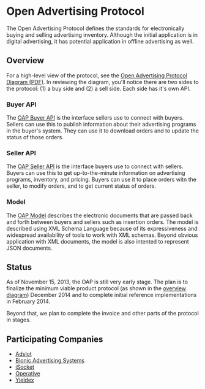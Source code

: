 Open Advertising Protocol
=======================

The Open Advertising Protocol defines the standards for electronically buying and selling advertising inventory.
Although the initial application is in digital advertising, it has potential application in offline advertising as well.

Overview
--------

For a high-level view of the protocol, see the [Open Advertising Protocol Diagram (PDF)](https://github.com/OpenAdvertisingProtocol/OpenAdvertisingProtocol/blob/master/Programmatic-Direct-Open-Advertising-Protocol.pdf?raw=true).
In reviewing the diagram, you'll notice there are two sides to the protocol: (1) a buy side and (2) a sell side. 
Each side has it's own API. 

### Buyer API

The [OAP Buyer API](http://docs.oapbuyer.apiary.io/) is the interface sellers use to connect with buyers. Sellers can use this to 
publish information about their advertising programs in the buyer's system. They can use it to download orders and
to update the status of those orders.

### Seller API

The [OAP Seller API](http://docs.oapsellerapi.apiary.io/) is the interface buyers use to connect with sellers. Buyers can use this
to get up-to-the-minute information on advertising programs, inventory, and pricing. Buyers can use it to place orders
witn the seller, to modify orders, and to get current status of orders.

### Model

The [OAP Model](https://github.com/OpenAdvertisingProtocol/OpenAdvertisingProtocol/tree/master/model) describes the
electronic documents that are passed back and forth between buyers and sellers such as insertion orders. The model
is described using XML Schema Language because of its expressiveness and widespread availability of tools to work with
XML schemas. Beyond obvious application with XML documents, the model is also intented to represent JSON documents.

Status
------

As of November 15, 2013, the OAP is still very early stage.  The plan is to finalize the minimum viable product 
protocol (as shown in the [overview diagram](https://github.com/OpenAdvertisingProtocol/OpenAdvertisingProtocol/blob/master/Programmatic-Direct-Open-Advertising-Protocol.pdf?raw=true)) 
December 2014 and to complete initial reference implementations in February 2014.

Beyond that, we plan to complete the invoice and other parts of the protocol in stages.


Participating Companies
----------------------

* [Adslot](http://www.adslot.com/)
* [Bionic Advertising Systems](http://www.bionic-ads.com/)
* [iSocket](https://www.isocket.com/)
* [Operative](http://www.operative.com/)
* [Yieldex](http://www.yieldex.com/)
